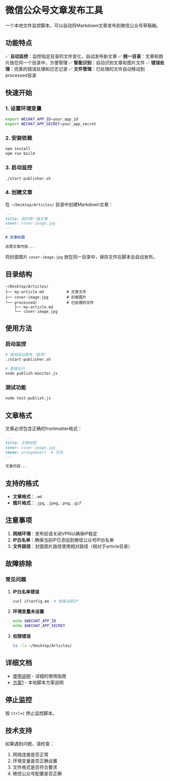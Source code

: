 # 微信公众号文章发布工具

一个本地文件监控脚本，可以自动将Markdown文章发布到微信公众号草稿箱。

## 功能特点

✅ **自动监控**：监控指定目录的文件变化，自动发布新文章
✅ **统一目录**：文章和图片放在同一个目录中，方便管理
✅ **智能识别**：自动识别文章和图片文件
✅ **错误处理**：完善的错误处理和日志记录
✅ **文件管理**：已处理的文件自动移动到processed目录

## 快速开始

### 1. 设置环境变量

```bash
export WECHAT_APP_ID=your_app_id
export WECHAT_APP_SECRET=your_app_secret
```

### 2. 安装依赖

```bash
npm install
npm run build
```

### 3. 启动监控

```bash
./start-publisher.sh
```

### 4. 创建文章

在 `~/Desktop/Articles/` 目录中创建Markdown文章：

```markdown
---
title: 我的第一篇文章
cover: cover-image.jpg
---

# 文章标题

这是文章内容...
```

将封面图片 `cover-image.jpg` 放在同一目录中，保存文件后脚本会自动发布。

## 目录结构

```
~/Desktop/Articles/
├── my-article.md          # 文章文件
├── cover-image.jpg        # 封面图片
└── processed/             # 已处理的文件
    ├── my-article.md
    └── cover-image.jpg
```

## 使用方法

### 启动监控

```bash
# 使用启动脚本（推荐）
./start-publisher.sh

# 直接运行
node publish-monitor.js
```

### 测试功能

```bash
node test-publish.js
```

## 文章格式

文章必须包含正确的frontmatter格式：

```markdown
---
title: 文章标题
cover: cover-image.jpg
theme: orangeheart  # 可选
---

文章内容...
```

## 支持的格式

- **文章格式**：`.md`
- **图片格式**：`.jpg`, `.jpeg`, `.png`, `.gif`

## 注意事项

1. **网络环境**：发布前请关闭VPN以确保IP稳定
2. **IP白名单**：确保当前IP已添加到微信公众号IP白名单
3. **文件路径**：封面图片路径使用相对路径（相对于article目录）

## 故障排除

### 常见问题

1. **IP白名单错误**
   ```bash
   curl ifconfig.me  # 查看当前IP
   ```

2. **环境变量未设置**
   ```bash
   echo $WECHAT_APP_ID
   echo $WECHAT_APP_SECRET
   ```

3. **权限错误**
   ```bash
   ls -la ~/Desktop/Articles/
   ```

## 详细文档

- [使用说明](使用说明.md) - 详细的使用指南
- [方案1](方案1.md) - 本地脚本方案说明

## 停止监控

按 `Ctrl+C` 停止监控脚本。

## 技术支持

如果遇到问题，请检查：
1. 网络连接是否正常
2. 环境变量是否正确设置
3. 文件格式是否符合要求
4. 微信公众号配置是否正确
